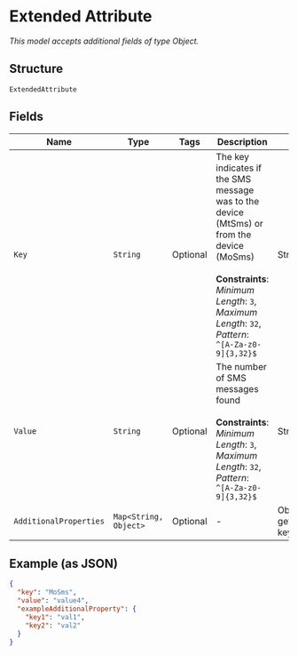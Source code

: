 
# Extended Attribute

*This model accepts additional fields of type Object.*

## Structure

`ExtendedAttribute`

## Fields

| Name | Type | Tags | Description | Getter | Setter |
|  --- | --- | --- | --- | --- | --- |
| `Key` | `String` | Optional | The key indicates if the SMS message was to the device (MtSms) or from the device (MoSms)<br><br>**Constraints**: *Minimum Length*: `3`, *Maximum Length*: `32`, *Pattern*: `^[A-Za-z0-9]{3,32}$` | String getKey() | setKey(String key) |
| `Value` | `String` | Optional | The number of SMS messages found<br><br>**Constraints**: *Minimum Length*: `3`, *Maximum Length*: `32`, *Pattern*: `^[A-Za-z0-9]{3,32}$` | String getValue() | setValue(String value) |
| `AdditionalProperties` | `Map<String, Object>` | Optional | - | Object getAdditionalProperty(String key) | additionalProperty(String key, Object value) |

## Example (as JSON)

```json
{
  "key": "MoSms",
  "value": "value4",
  "exampleAdditionalProperty": {
    "key1": "val1",
    "key2": "val2"
  }
}
```

